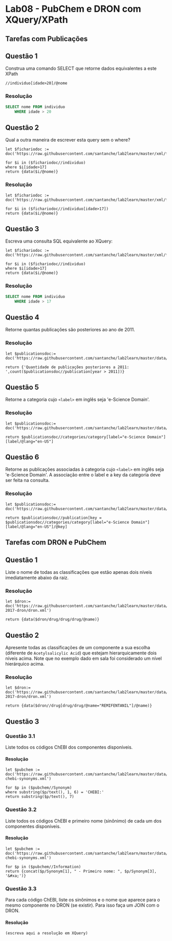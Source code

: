 # Lab08 - PubChem e DRON com XQuery/XPath

## Tarefas com Publicações

## Questão 1
Construa uma comando SELECT que retorne dados equivalentes a este XPath
~~~xquery
//individuo[idade>20]/@nome
~~~

### Resolução
~~~sql
SELECT nome FROM individuo
	WHERE idade > 20
~~~

## Questão 2
Qual a outra maneira de escrever esta query sem o where?

~~~xquery
let $fichariodoc := doc('https://raw.githubusercontent.com/santanche/lab2learn/master/xml/fichario.xml')
 
for $i in ($fichariodoc//individuo)
where $i[idade>17]
return {data($i/@nome)}
~~~
### Resolução
~~~xquery
let $fichariodoc := doc('https://raw.githubusercontent.com/santanche/lab2learn/master/xml/fichario.xml')

for $i in ($fichariodoc//individuo[idade>17])
return {data($i/@nome)}
~~~

## Questão 3
Escreva uma consulta SQL equivalente ao XQuery:
~~~xquery
let $fichariodoc := doc('https://raw.githubusercontent.com/santanche/lab2learn/master/xml/fichario.xml')

for $i in ($fichariodoc//individuo)
where $i[idade>17]
return {data($i/@nome)}
~~~

### Resolução
~~~sql
SELECT nome FROM individuo
	WHERE idade > 17
~~~

## Questão 4
Retorne quantas publicações são posteriores ao ano de 2011.

### Resolução
~~~xquery
let $publicationsdoc:= doc('https://raw.githubusercontent.com/santanche/lab2learn/master/data/publications/publications.xml')

return {'Quantidade de publicações posteriores a 2011: ',count($publicationsdoc//publication[year > 2011])}
~~~

## Questão 5
Retorne a categoria cujo `<label>` em inglês seja 'e-Science Domain'.

### Resolução
~~~xquery
let $publicationsdoc:= doc('https://raw.githubusercontent.com/santanche/lab2learn/master/data/publications/publications.xml')

return $publicationsdoc//categories/category[label="e-Science Domain"][label/@lang="en-US"]
~~~

## Questão 6
Retorne as publicações associadas à categoria cujo `<label>` em inglês seja 'e-Science Domain'. A associação entre o label e a key da categoria deve ser feita na consulta.

### Resolução
~~~xquery
let $publicationsdoc:= doc('https://raw.githubusercontent.com/santanche/lab2learn/master/data/publications/publications.xml')

return $publicationsdoc//publication[key = $publicationsdoc//categories/category[label="e-Science Domain"][label/@lang="en-US"]/@key]
~~~

## Tarefas com DRON e PubChem

## Questão 1

Liste o nome de todas as classificações que estão apenas dois níveis imediatamente abaixo da raiz.

### Resolução
~~~xquery
let $dron:= doc('https://raw.githubusercontent.com/santanche/lab2learn/master/data/faers-2017-dron/dron.xml')

return {data($dron/drug/drug/drug/@name)}
~~~

## Questão 2

Apresente todas as classificações de um componente a sua escolha (diferente de `Acetylsalicylic Acid`) que estejam hierarquicamente dois níveis acima. Note que no exemplo dado em sala foi considerado um nível hierárquico acima.

### Resolução
~~~xquery
let $dron:= doc('https://raw.githubusercontent.com/santanche/lab2learn/master/data/faers-2017-dron/dron.xml')

return {data($dron//drug[drug/drug/@name="REMIFENTANIL"]/@name)}
~~~

## Questão 3

### Questão 3.1

Liste todos os códigos ChEBI dos componentes disponíveis.

#### Resolução
~~~xquery
let $pubchem := doc('https://raw.githubusercontent.com/santanche/lab2learn/master/data/pubchem/pubchem-chebi-synonyms.xml')

for $p in ($pubchem//Synonym)
where substring($p/text(), 1, 6) = 'CHEBI:'
return substring($p/text(), 7)
~~~

### Questão 3.2

Liste todos os códigos ChEBI e primeiro nome (sinônimo) de cada um dos componentes disponíveis.

#### Resolução
~~~xquery
let $pubchem := doc('https://raw.githubusercontent.com/santanche/lab2learn/master/data/pubchem/pubchem-chebi-synonyms.xml')

for $p in ($pubchem//Information)
return {concat($p/Synonym[1], " - Primeiro nome: ", $p/Synonym[3], '&#xa;')}
~~~

### Questão 3.3

Para cada código ChEBI, liste os sinônimos e o nome que aparece para o mesmo componente no DRON (se existir). Para isso faça um JOIN com o DRON.

#### Resolução
~~~xquery
(escreva aqui a resolução em XQuery)
~~~